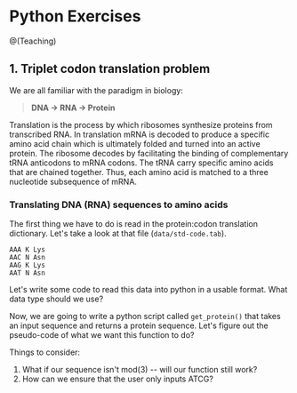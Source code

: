 # Python Exercises
@(Teaching)

## 1. Triplet codon translation problem

We are all familiar with the paradigm in biology:
 > **DNA &rarr; RNA  &rarr; Protein**

Translation is the process by which ribosomes synthesize proteins from transcribed RNA. In translation mRNA is decoded to produce a specific amino acid chain which is ultimately folded and turned into an active protein. The ribosome decodes by facilitating the binding of complementary tRNA anticodons to mRNA codons. The tRNA carry specific amino acids that are chained together. Thus, each amino acid is matched to a three nucleotide subsequence of mRNA. 

### Translating DNA (RNA) sequences to amino acids 
The first thing we have to do is read in the protein:codon translation dictionary. Let's take a look at that file (`data/std-code.tab`). 
```
AAA K Lys
AAC N Asn
AAG K Lys
AAT N Asn
```

Let's write some code to read this data into python in a usable format. What data type should we use? 

Now, we are going to write a python script called `get_protein()` that takes an input sequence and returns a protein sequence. Let's figure out the pseudo-code of what we want this function to do? 

Things to consider: 
1. What if our sequence isn't mod(3) -- will our function still work? 
2. How can we ensure that the user only inputs ATCG? 
